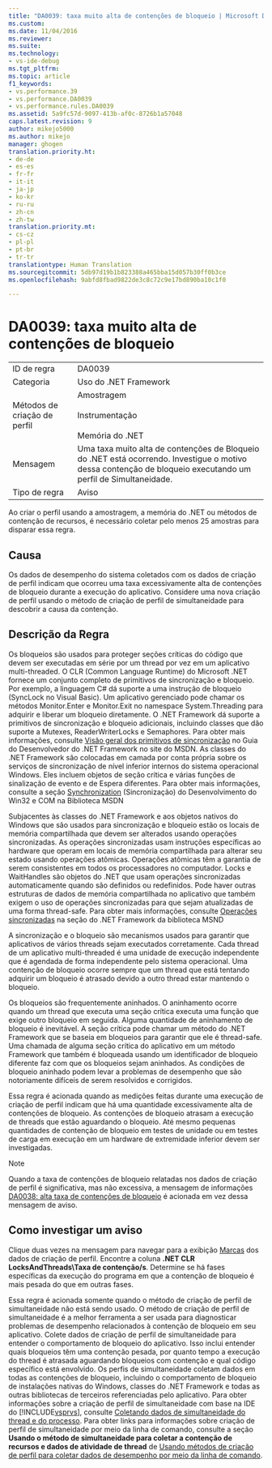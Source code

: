 ```yaml
---
title: "DA0039: taxa muito alta de contenções de bloqueio | Microsoft Docs"
ms.custom: 
ms.date: 11/04/2016
ms.reviewer: 
ms.suite: 
ms.technology:
- vs-ide-debug
ms.tgt_pltfrm: 
ms.topic: article
f1_keywords:
- vs.performance.39
- vs.performance.DA0039
- vs.performance.rules.DA0039
ms.assetid: 5a9fc57d-9097-413b-af0c-8726b1a57048
caps.latest.revision: 9
author: mikejo5000
ms.author: mikejo
manager: ghogen
translation.priority.ht:
- de-de
- es-es
- fr-fr
- it-it
- ja-jp
- ko-kr
- ru-ru
- zh-cn
- zh-tw
translation.priority.mt:
- cs-cz
- pl-pl
- pt-br
- tr-tr
translationtype: Human Translation
ms.sourcegitcommit: 5db97d19b1b823388a465bba15d057b30ff0b3ce
ms.openlocfilehash: 9abfd8fbad9822de3c8c72c9e17bd890ba10c1f0

---
```

# <a name="da0039-very-high-rate-of-lock-contentions"></a>DA0039: taxa muito alta de contenções de bloqueio
|||  
|-|-|  
|ID de regra|DA0039|  
|Categoria|Uso do .NET Framework|  
|Métodos de criação de perfil|Amostragem<br /><br /> Instrumentação<br /><br /> Memória do .NET|  
|Mensagem|Uma taxa muito alta de contenções de Bloqueio do .NET está ocorrendo. Investigue o motivo dessa contenção de bloqueio executando um perfil de Simultaneidade.|  
|Tipo de regra|Aviso|  
  
 Ao criar o perfil usando a amostragem, a memória do .NET ou métodos de contenção de recursos, é necessário coletar pelo menos 25 amostras para disparar essa regra.  
  
## <a name="cause"></a>Causa  
 Os dados de desempenho do sistema coletados com os dados de criação de perfil indicam que ocorreu uma taxa excessivamente alta de contenções de bloqueio durante a execução do aplicativo. Considere uma nova criação de perfil usando o método de criação de perfil de simultaneidade para descobrir a causa da contenção.  
  
## <a name="rule-description"></a>Descrição da Regra  
 Os bloqueios são usados para proteger seções críticas do código que devem ser executadas em série por um thread por vez em um aplicativo multi-threaded. O CLR (Common Language Runtime) do Microsoft .NET fornece um conjunto completo de primitivos de sincronização e bloqueio. Por exemplo, a linguagem C# dá suporte a uma instrução de bloqueio (SyncLock no Visual Basic). Um aplicativo gerenciado pode chamar os métodos Monitor.Enter e Monitor.Exit no namespace System.Threading para adquirir e liberar um bloqueio diretamente. O .NET Framework dá suporte a primitivos de sincronização e bloqueio adicionais, incluindo classes que dão suporte a Mutexes, ReaderWriterLocks e Semaphores. Para obter mais informações, consulte [Visão geral dos primitivos de sincronização](http://go.microsoft.com/fwlink/?LinkId=177867) no Guia do Desenvolvedor do .NET Framework no site do MSDN. As classes do .NET Framework são colocadas em camada por conta própria sobre os serviços de sincronização de nível inferior internos do sistema operacional Windows. Eles incluem objetos de seção crítica e várias funções de sinalização de evento e de Espera diferentes. Para obter mais informações, consulte a seção [Synchronization](http://go.microsoft.com/fwlink/?LinkId=177869) (Sincronização) do Desenvolvimento do Win32 e COM na Biblioteca MSDN  
  
 Subjacentes às classes do .NET Framework e aos objetos nativos do Windows que são usados para sincronização e bloqueio estão os locais de memória compartilhada que devem ser alterados usando operações sincronizadas. As operações sincronizadas usam instruções específicas ao hardware que operam em locais de memória compartilhada para alterar seu estado usando operações atômicas. Operações atômicas têm a garantia de serem consistentes em todos os processadores no computador. Locks e WaitHandles são objetos do .NET que usam operações sincronizadas automaticamente quando são definidos ou redefinidos. Pode haver outras estruturas de dados de memória compartilhada no aplicativo que também exigem o uso de operações sincronizadas para que sejam atualizadas de uma forma thread-safe. Para obter mais informações, consulte [Operações sincronizadas](http://go.microsoft.com/fwlink/?LinkId=177870) na seção do .NET Framework da biblioteca MSND  
  
 A sincronização e o bloqueio são mecanismos usados para garantir que aplicativos de vários threads sejam executados corretamente. Cada thread de um aplicativo multi-threaded é uma unidade de execução independente que é agendada de forma independente pelo sistema operacional. Uma contenção de bloqueio ocorre sempre que um thread que está tentando adquirir um bloqueio é atrasado devido a outro thread estar mantendo o bloqueio.  
  
 Os bloqueios são frequentemente aninhados. O aninhamento ocorre quando um thread que executa uma seção crítica executa uma função que exige outro bloqueio em seguida. Alguma quantidade de aninhamento de bloqueio é inevitável. A seção crítica pode chamar um método do .NET Framework que se baseia em bloqueios para garantir que ele é thread-safe. Uma chamada de alguma seção crítica do aplicativo em um método Framework que também é bloqueada usando um identificador de bloqueio diferente faz com que os bloqueios sejam aninhados. As condições de bloqueio aninhado podem levar a problemas de desempenho que são notoriamente difíceis de serem resolvidos e corrigidos.  
  
 Essa regra é acionada quando as medições feitas durante uma execução de criação de perfil indicam que há uma quantidade excessivamente alta de contenções de bloqueio. As contenções de bloqueio atrasam a execução de threads que estão aguardando o bloqueio. Até mesmo pequenas quantidades de contenção de bloqueio em testes de unidade ou em testes de carga em execução em um hardware de extremidade inferior devem ser investigadas.  
  
> [!NOTE]
>  Quando a taxa de contenções de bloqueio relatadas nos dados de criação de perfil é significativa, mas não excessiva, a mensagem de informações [DA0038: alta taxa de contenções de bloqueio](../profiling/da0038-high-rate-of-lock-contentions.md) é acionada em vez dessa mensagem de aviso.  
  
## <a name="how-to-investigate-a-warning"></a>Como investigar um aviso  
 Clique duas vezes na mensagem para navegar para a exibição [Marcas](../profiling/marks-view.md) dos dados de criação de perfil.  Encontre a coluna **.NET CLR LocksAndThreads\Taxa de contenção/s**. Determine se há fases específicas da execução do programa em que a contenção de bloqueio é mais pesada do que em outras fases.  
  
 Essa regra é acionada somente quando o método de criação de perfil de simultaneidade não está sendo usado. O método de criação de perfil de simultaneidade é a melhor ferramenta a ser usada para diagnosticar problemas de desempenho relacionados à contenção de bloqueio em seu aplicativo. Colete dados de criação de perfil de simultaneidade para entender o comportamento de bloqueio do aplicativo. Isso inclui entender quais bloqueios têm uma contenção pesada, por quanto tempo a execução do thread é atrasada aguardando bloqueios com contenção e qual código específico está envolvido. Os perfis de simultaneidade coletam dados em todas as contenções de bloqueio, incluindo o comportamento de bloqueio de instalações nativas do Windows, classes do .NET Framework e todas as outras bibliotecas de terceiros referenciadas pelo aplicativo. Para obter informações sobre a criação de perfil de simultaneidade com base na IDE do [!INCLUDE[vsprvs](../code-quality/includes/vsprvs_md.md)], consulte [Coletando dados de simultaneidade do thread e do processo](../profiling/collecting-thread-and-process-concurrency-data.md). Para obter links para informações sobre criação de perfil de simultaneidade por meio da linha de comando, consulte a seção **Usando o método de simultaneidade para coletar a contenção de recursos e dados de atividade de thread** de [Usando métodos de criação de perfil para coletar dados de desempenho por meio da linha de comando](../profiling/using-profiling-methods-to-collect-performance-data-from-the-command-line.md).


<!--HONumber=Feb17_HO4-->


